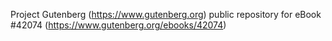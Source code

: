 Project Gutenberg (https://www.gutenberg.org) public repository for eBook #42074 (https://www.gutenberg.org/ebooks/42074)
